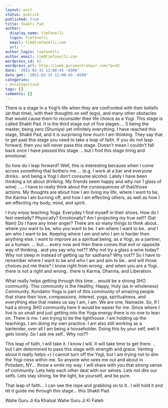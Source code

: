 ```yaml
---
layout: post
status: publish
published: true
title: Skakti Pad
author:
  display_name: timfanelli
  login: timfanelli
  email: tim@timfanelli.com
  url: ''
author_login: timfanelli
author_email: tim@timfanelli.com
wordpress_id: 92
wordpress_url: http://iweb.gurumantrakaur.com/?p=92
date: '2011-02-15 12:00:45 -0500'
date_gmt: '2011-02-15 12:00:45 -0500'
categories:
- Uncategorized
tags: []
comments: []
---
```

There is a stage in a Yogi&rsquo;s life when they are confronted with their beliefs (at that time), with their thoughts on self (ego), and many other obstacles that would cause them to reconsider their life choice as a Yogi. This stage is called Shakti Pad. It is the third stage out of five stages.... 5 being the master, being zero (Shuniya) yet infinitely everything. I have reached this stage, Shakti Pad, and it is surprising how much I am thinking. They say that to get past this stage you need to take a leap of faith. If you do not leap forward, then you will never pass this stage. Doesn&rsquo;t mean I couldn&rsquo;t fall back once I have passed this stage. .. but I find this stage tiring and emotional.

<!--more-->
So how do I leap forward? Well, this is interesting because when I come across something that bothers me.... (e.g. I work at a bar and everyone drinks.. and being a Yogi I don&rsquo;t consume alcohol. Lately I have been thinking a lot about drinking. My friends seem happy and why not 1 glass of wine) ..... I have to really think about the consequences of that/those actions. My thoughts are about how I am living my life, where I want to be, the Karma I am burning off, and how I am effecting others, as well as how I am effecting my body, mind, and spirit.

I truly enjoy teaching Yoga. Everyday I find myself in their shoes. How do I feel mentally? Physically? Emotionally? Am I projecting my true self? (Sat Nam) Do I have any inner anger? There are so many things to think about.. where you want to be, who you want to be. I am where I want to be.. and I am who I want to be. Keeping where I am and who I am is harder then anything else. I want to improve as a spiritual being, as a Yogi, as a partner, as a human. ... but.... every now and then there comes that evil or opposite way of thinking.. and you say why not?? Why not try a glass a wine today? Why not sleep in instead of getting up for sadhana? Why not?? So I have to remember where I want to be and who I am and aim to be.. and will those choices put me there? I know right from wrong.. and when you are a Yogi.. there is not a right and wrong.. there is Karma, Dharma, and Liberation.

What really helps getting through this time... would be a strong 3HO community. This community is the Healthy, Happy, Holy (as in wholeness) Community. Kundalini Yoga is part of this community of amazing people that share their love, compassions, interest, yoga, spiritualness, and everything else that makes us say I am, I am. We are one, Namaste. So, If I had a strong 3HO community here it would be easier for me. Since where I live is so small and just getting into the Yoga energy there is no one to lean on. There is me. I am trying to be the lighthouse. I am holding up the teachings. I am doing my own practice. I am also still working as a bartender, over all I am being a householder. Doing this by your self, well it gets lonely. So I ask me self.. Why not??

This leap of faith, I will take it. I know I will. It will take time to get there. .. but I am determined to pass this stage with strength and grace. Venting about it really helps =) I cannot turn off the Yogi, but I am trying not to dim the Yogi-ness within me. So anyone who sees me out and about in Potsdam, NY... throw a smile my way. I will share with you that strong sense of community. Lets help each other deal with our selves. Lets not dim our selfs. Lets stay strong, be the light, be yourself, and be pure.

That leap of faith... I can see the rope and grabbing on to it.. I will hold it and let it guide me through this stage... this Shakti Pad.

Wahe Guru Ji Ka Khalsa\\
Wahe Guru Ji Ki Fateh
